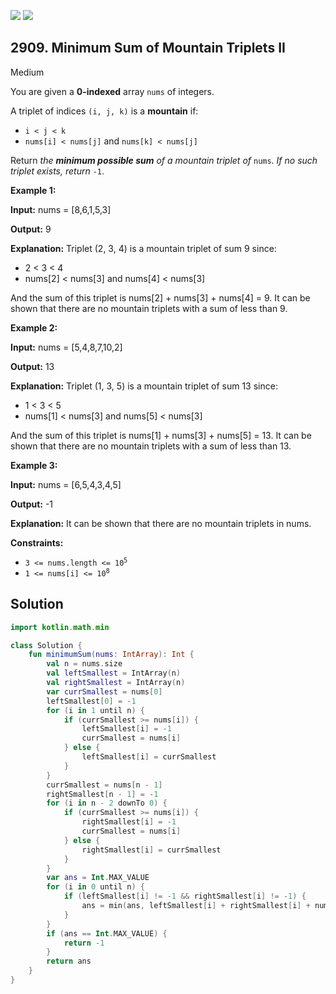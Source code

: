 [![](https://img.shields.io/github/stars/javadev/LeetCode-in-Kotlin?label=Stars&style=flat-square)](https://github.com/javadev/LeetCode-in-Kotlin)
[![](https://img.shields.io/github/forks/javadev/LeetCode-in-Kotlin?label=Fork%20me%20on%20GitHub%20&style=flat-square)](https://github.com/javadev/LeetCode-in-Kotlin/fork)

## 2909\. Minimum Sum of Mountain Triplets II

Medium

You are given a **0-indexed** array `nums` of integers.

A triplet of indices `(i, j, k)` is a **mountain** if:

*   `i < j < k`
*   `nums[i] < nums[j]` and `nums[k] < nums[j]`

Return _the **minimum possible sum** of a mountain triplet of_ `nums`. _If no such triplet exists, return_ `-1`.

**Example 1:**

**Input:** nums = [8,6,1,5,3]

**Output:** 9

**Explanation:** Triplet (2, 3, 4) is a mountain triplet of sum 9 since: 
- 2 < 3 < 4 
- nums[2] < nums[3] and nums[4] < nums[3] 

And the sum of this triplet is nums[2] + nums[3] + nums[4] = 9. It can be shown that there are no mountain triplets with a sum of less than 9.

**Example 2:**

**Input:** nums = [5,4,8,7,10,2]

**Output:** 13

**Explanation:** Triplet (1, 3, 5) is a mountain triplet of sum 13 since: 
- 1 < 3 < 5 
- nums[1] < nums[3] and nums[5] < nums[3] 

And the sum of this triplet is nums[1] + nums[3] + nums[5] = 13. It can be shown that there are no mountain triplets with a sum of less than 13.

**Example 3:**

**Input:** nums = [6,5,4,3,4,5]

**Output:** -1

**Explanation:** It can be shown that there are no mountain triplets in nums.

**Constraints:**

*   <code>3 <= nums.length <= 10<sup>5</sup></code>
*   <code>1 <= nums[i] <= 10<sup>8</sup></code>

## Solution

```kotlin
import kotlin.math.min

class Solution {
    fun minimumSum(nums: IntArray): Int {
        val n = nums.size
        val leftSmallest = IntArray(n)
        val rightSmallest = IntArray(n)
        var currSmallest = nums[0]
        leftSmallest[0] = -1
        for (i in 1 until n) {
            if (currSmallest >= nums[i]) {
                leftSmallest[i] = -1
                currSmallest = nums[i]
            } else {
                leftSmallest[i] = currSmallest
            }
        }
        currSmallest = nums[n - 1]
        rightSmallest[n - 1] = -1
        for (i in n - 2 downTo 0) {
            if (currSmallest >= nums[i]) {
                rightSmallest[i] = -1
                currSmallest = nums[i]
            } else {
                rightSmallest[i] = currSmallest
            }
        }
        var ans = Int.MAX_VALUE
        for (i in 0 until n) {
            if (leftSmallest[i] != -1 && rightSmallest[i] != -1) {
                ans = min(ans, leftSmallest[i] + rightSmallest[i] + nums[i])
            }
        }
        if (ans == Int.MAX_VALUE) {
            return -1
        }
        return ans
    }
}
```